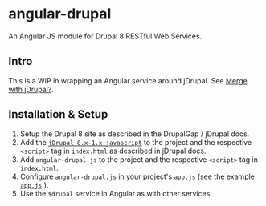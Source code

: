 # angular-drupal

An Angular JS module for Drupal 8 RESTful Web Services.

## Intro

This is a WIP in wrapping an Angular service around jDrupal.  See [Merge with jDrupal?](https://github.com/easystreet3/angular-drupal/issues/23#issue-137694978).

## Installation & Setup

1. Setup the Drupal 8 site as described in the DrupalGap / jDrupal docs.
2. Add the [`jDrupal 8.x-1.x javascript`](https://github.com/easystreet3/jDrupal/tree/8.x-1.x) to the project and the respective `<script>` tag in `index.html` as described in jDrupal docs.
3. Add `angular-drupal.js` to the project and the respective `<script>` tag in `index.html`.
4. Configure `angular-drupal.js` in your project's `app.js` (see the example [`app.js`](https://github.com/kentr/angular-drupal/blob/8.x-1.x/app/app.js).).
5. Use the `$drupal` service in Angular as with other services.
